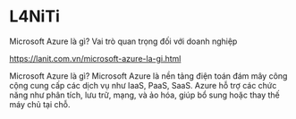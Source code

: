 # L4NiTi
Microsoft Azure là gì? Vai trò quan trọng đối với doanh nghiệp

https://lanit.com.vn/microsoft-azure-la-gi.html

Microsoft Azure là gì?
Microsoft Azure là nền tảng điện toán đám mây công cộng cung cấp các dịch vụ như IaaS, PaaS, SaaS. Azure hỗ trợ các chức năng như phân tích, lưu trữ, mạng, và ảo hóa, giúp bổ sung hoặc thay thế máy chủ tại chỗ.

